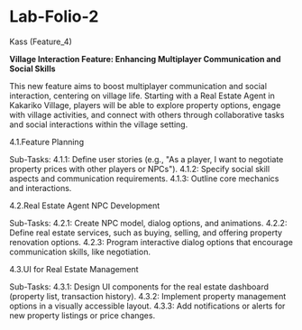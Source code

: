 # Lab-Folio-2

Kass (Feature_4)

**Village Interaction Feature: Enhancing Multiplayer Communication and Social Skills**

This new feature aims to boost multiplayer communication and social interaction, centering on village life. Starting with a Real Estate Agent in Kakariko Village, players will be able to explore property options, engage with village activities, and connect with others through collaborative tasks and social interactions within the village setting.

 4.1.Feature Planning

Sub-Tasks:
 4.1.1: Define user stories (e.g., "As a player, I want to negotiate property prices with other players or NPCs").
 4.1.2: Specify social skill aspects and communication requirements.
 4.1.3: Outline core mechanics and interactions.


 4.2.Real Estate Agent NPC Development

Sub-Tasks:
 4.2.1: Create NPC model, dialog options, and animations.
 4.2.2: Define real estate services, such as buying, selling, and offering property renovation options.
 4.2.3: Program interactive dialog options that encourage communication skills, like negotiation.


 4.3.UI for Real Estate Management

Sub-Tasks:
 4.3.1: Design UI components for the real estate dashboard (property list, transaction history).
 4.3.2: Implement property management options in a visually accessible layout.
 4.3.3: Add notifications or alerts for new property listings or price changes.



